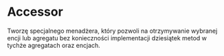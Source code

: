 # Accessor

Tworzę specjalnego menadżera, który pozwoli na otrzymywanie wybranej encji lub agregatu bez konieczności implementacji dziesiątek metod w tychże agregatach oraz encjach.
